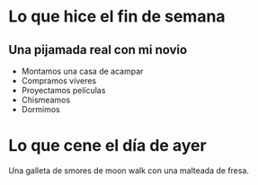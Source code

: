 # Lo que hice el fin de semana
## Una pijamada real con mi novio
- Montamos una casa de acampar
- Compramos víveres
- Proyectamos películas
- Chismeamos
- Dormimos

# Lo que cene el día de ayer
Una galleta de smores de moon walk con una malteada de fresa.
